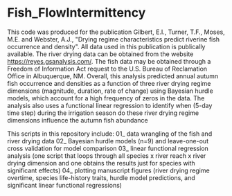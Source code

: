 # Fish_FlowIntermittency

This code was produced for the publication Gilbert, E.I., Turner, T.F., Moses, M.E. and Webster, A.J., "Drying regime characteristics predict riverine fish occurrence and density". All data used in this publication is publically available. The river drying data can be obtained from the website https://reyes.gsanalysis.com/. The fish data may be obtained through a Freedom of Information Act request to the U.S. Bureau of Reclamation Office in Albuquerque, NM. Overall, this analysis predicted annual autumn fish occurrence and densities as a function of three river drying regime dimensions (magnitude, duration, rate of change) using Bayesian hurdle models, which account for a high frequency of zeros in the data. The analysis also uses a functional linear regression to identify when (5-day time step) during the irrigation season do these river drying regime dimensions influence the autumn fish abundance

This scripts in this repository include:
01_ data wrangling of the fish and river drying data
02_ Bayesian hurdle models (n=9) and leave-one-out cross validation for model comparison
03_ linear functional regression analysis (one script that loops through all species x river reach x river drying dimension and one obtains the results just for species with significant effects)
04_ plotting manuscript figures (river drying regime overtime, species life-history traits, hurdle model predictions, and significant linear functional regressions)

